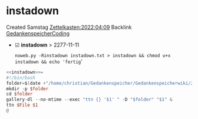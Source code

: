 # instadown
Created Samstag [Zettelkasten:2022:04:09]()
Backlink [GedankenspeicherCoding](../GedankenspeicherCoding.md)

* ☑ **instadown**  >  2277-11-11



  ``noweb.py -Rinstadown instadown.txt > instadown && chmod u+x instadown && echo 'fertig``'

```awk
<<instadown>>=
#!/bin/bash
folder=$(date +"/home/christian/Gedankenspeicher/Gedankenspeicherwiki/Zettelkasten/%Y/%m/%d")
mkdir -p $folder
cd $folder
gallery-dl --no-mtime --exec "ttn {} '$1' " -D "$folder" "$1" &
ttn $File $1
@ 
```

